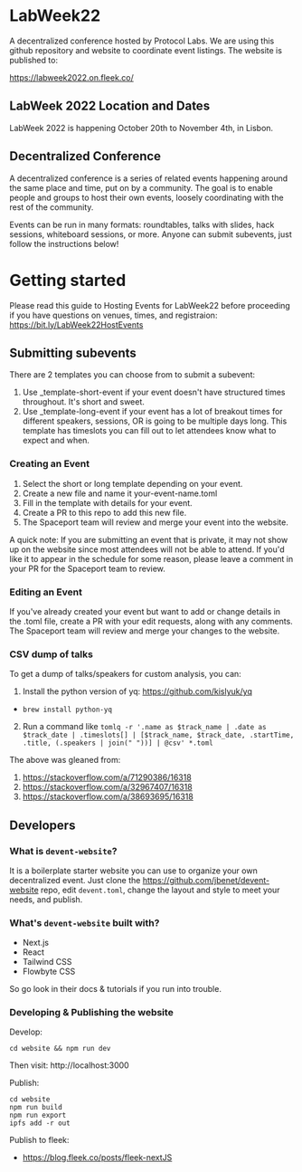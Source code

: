 # LabWeek22

A decentralized conference hosted by Protocol Labs. We are using this github repository and website to coordinate event listings. The website is published to:

https://labweek2022.on.fleek.co/

## LabWeek 2022 Location and Dates

LabWeek 2022 is happening October 20th to November 4th, in Lisbon.

## Decentralized Conference

A decentralized conference is a series of related events happening around
the same place and time, put on by a community. The goal is to enable people
and groups to host their own events, loosely coordinating with the rest of the
community.

Events can be run in many formats: roundtables, talks with slides, hack sessions, whiteboard sessions, or more. Anyone can submit subevents, just follow the instructions below!

# Getting started

Please read this guide to Hosting Events for LabWeek22 before proceeding if you have questions on venues, times, and registraion: https://bit.ly/LabWeek22HostEvents

## Submitting subevents

There are 2 templates you can choose from to submit a subevent:
1. Use _template-short-event if your event doesn't have structured times throughout. It's short and sweet.
2. Use _template-long-event if your event has a lot of breakout times for different speakers, sessions, OR is going to be multiple days long. This template has timeslots you can fill out to let attendees know what to expect and when.

### Creating an Event

1. Select the short or long template depending on your event.
2. Create a new file and name it your-event-name.toml
3. Fill in the template with details for your event.
4. Create a PR to this repo to add this new file.
5. The Spaceport team will review and merge your event into the website. 

A quick note: If you are submitting an event that is private, it may not show up on the website since most attendees will not be able to attend. If you'd like it to appear in the schedule for some reason, please leave a comment in your PR for the Spaceport team to review.

### Editing an Event

If you've already created your event but want to add or change details in the .toml file, create a PR with your edit requests, along with any comments. The Spaceport team will review and merge your changes to the website.

### CSV dump of talks

To get a dump of talks/speakers for custom analysis, you can:
1. Install the python version of yq: https://github.com/kislyuk/yq
  - ``brew install python-yq``
2. Run a command like ``tomlq -r '.name as $track_name | .date as $track_date | .timeslots[] | [$track_name, $track_date, .startTime, .title, (.speakers | join(" "))] | @csv' *.toml``

The above was gleaned from:
1. https://stackoverflow.com/a/71290386/16318
2. https://stackoverflow.com/a/32967407/16318
3. https://stackoverflow.com/a/38693695/16318

## Developers

### What is `devent-website`?

It is a boilerplate starter website you can use to organize your own decentralized event.
Just clone the https://github.com/jbenet/devent-website repo,
edit `devent.toml`, change the layout and style to meet your needs,
and publish.

### What's `devent-website` built with?

- Next.js
- React
- Tailwind CSS
- Flowbyte CSS

So go look in their docs & tutorials if you run into trouble.

### Developing & Publishing the website

Develop:
```
cd website && npm run dev
```
Then visit: http://localhost:3000


Publish:
```
cd website
npm run build
npm run export
ipfs add -r out
```

Publish to fleek:
- https://blog.fleek.co/posts/fleek-nextJS
